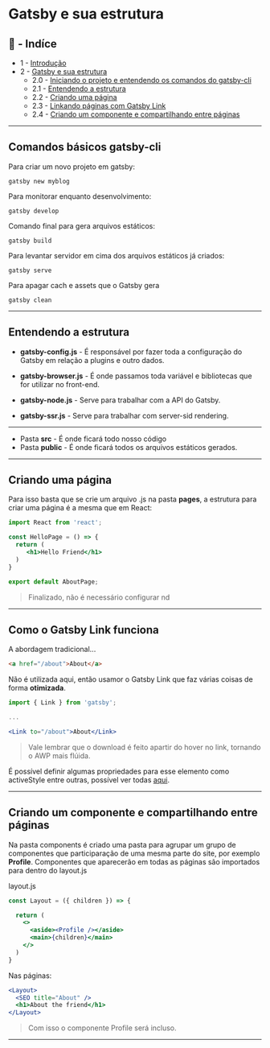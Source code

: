 # Gatsby e sua estrutura

## :robot: - Indíce

- 1 - [Introdução](https://github.com/comicodarko/Lab-Gatsby)
- 2 - [Gatsby e sua estrutura](#2)
  - 2.0 - [Iniciando o projeto e entendendo os comandos do gatsby-cli](#2-0)
  - 2.1 - [Entendendo a estrutura](#2-1)
  - 2.2 - [Criando uma página](#2-2)
  - 2.3 - [Linkando páginas com Gatsby Link](#2-3)
  - 2.4 - [Criando um componente e compartilhando entre páginas](#2-4)
****

## <a name="#2-0">Comandos básicos gatsby-cli</a>

Para criar um novo projeto em gatsby:
```console
gatsby new myblog
```

Para monitorar enquanto desenvolvimento:
```console
gatsby develop
```

Comando final para gera arquivos estáticos:
```console
gatsby build
```

Para levantar servidor em cima dos arquivos estáticos já criados:
```console
gatsby serve
```

Para apagar cach e assets que o Gatsby gera
```console
gatsby clean
```

****

##  <a name="2-1">Entendendo a estrutura</a>

- **gatsby-config.js** - É responsável por fazer toda a configuração do Gatsby em relação a plugins e outro dados.

- **gatsby-browser.js** - É onde passamos toda variável e bibliotecas que for utilizar no front-end.

- **gatsby-node.js** - Serve para trabalhar com a API do Gatsby.

- **gatsby-ssr.js** - Serve para trabalhar com server-sid rendering.
****
- Pasta **src** - É onde ficará todo nosso código
- Pasta **public** - É onde ficará todos os arquivos estáticos gerados.
****

## <a name="2-2">Criando uma página</a>

Para isso basta que se crie um arquivo .js na pasta **pages**, a estrutura para criar uma página é a mesma que em React:

```jsx
import React from 'react';

const HelloPage = () => {
  return (
     <h1>Hello Friend</h1>
  )
}

export default AboutPage;
```
> Finalizado, não é necessário configurar nd

****

## <a name="2-3">Como o Gatsby Link funciona</a>

A abordagem tradicional...
```html
<a href="/about">About</a>
```
Não é utilizada aqui, então usamor o Gatsby Link que faz várias coisas de forma **otimizada**.

```jsx
import { Link } from 'gatsby';

...

<Link to="/about">About</Link>
```
> Vale lembrar que o download é feito apartir do hover no link, tornando o AWP mais flúida.

É possível definir algumas propriedades para esse elemento como activeStyle entre outras, possível ver todas [aqui](https://www.gatsbyjs.org/docs/gatsby-link/).

****

## <a name="2-4">Criando um componente e compartilhando entre páginas</a>

Na pasta components é criado uma pasta para agrupar um grupo de componentes que participaração de uma mesma parte do site, por exemplo **Profile**. Componentes que aparecerão em todas as páginas são importados para dentro do layout.js

layout.js
```jsx
const Layout = ({ children }) => {

  return (
    <>
      <aside><Profile /></aside>
      <main>{children}</main>
    </>
  )
}
```

Nas páginas:
```jsx
<Layout>
  <SEO title="About" />
  <h1>About the friend</h1>
</Layout>
```
> Com isso o componente Profile será incluso.

****
